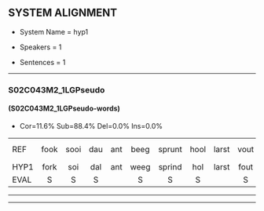 
## SYSTEM ALIGNMENT

- System Name = hyp1

- Speakers = 1

- Sentences = 1

---

### S02C043M2_1LGPseudo

#### (S02C043M2_1LGPseudo-words)

- Cor=11.6%	Sub=88.4%	Del=0.0%	Ins=0.0%

|  |  |  |  |  |  |  |  |  |  |  |  |  |  |  |  |  |  |  |  |  |  |  |  |  |  |  |  |  |  |  |  |  |  |  |  |  |  |  |  |  |  |  |  |
|:--- |:---:|:---:|:---:|:---:|:---:|:---:|:---:|:---:|:---:|:---:|:---:|:---:|:---:|:---:|:---:|:---:|:---:|:---:|:---:|:---:|:---:|:---:|:---:|:---:|:---:|:---:|:---:|:---:|:---:|:---:|:---:|:---:|:---:|:---:|:---:|:---:|:---:|:---:|:---:|:---:|:---:|:---:|:---:|
| REF | fook | sooi | dau | ant | beeg | sprunt | hool | larst | vout | zwoei | fam | rachts*(rechts) | vaap | sprieuw | keng | swoers | doer | plirt | jien | blard | guul | hoekt | neeuw | noork | vid | zans | *(leeuw) | *(leem) | leum | haans | spaai | * | sjalt | heik | sank | roen | frijk | eem | schard | grek | dron | snaaf | stuid |
| HYP1 | fork | soi | dal | ant | weeg | sprind | hol | larst | fout | soi | fan | recht | vap | spreeuw | kem | zors | door | licht | geen | blart | zeel | hookt | neo | noork | vit | sans | leo | lim | le | hans | spe | sja | schelt | hek | sank | roen | frik | éem | schart | crek | droom | snaat | staat |
| EVAL | S | S | S |  | S | S | S |  | S | S | S | S | S | S | S | S | S | S | S | S | S | S | S |  | S | S | S | S | S | S | S | S | S | S |  |  | S | S | S | S | S | S | S |
---

---
